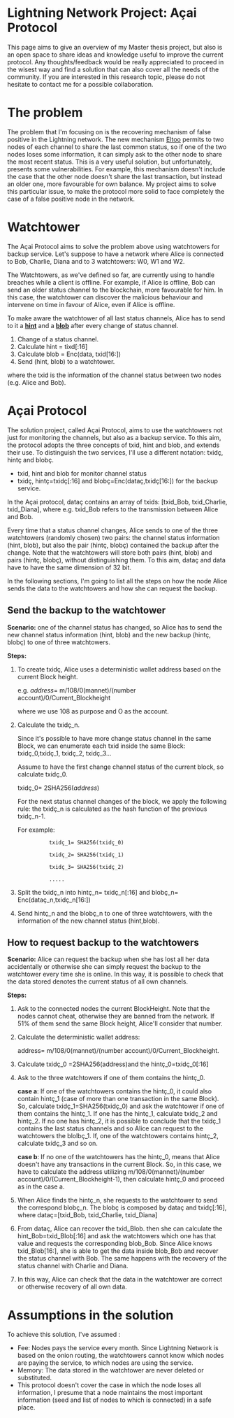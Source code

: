 # Lightning Network Project: Açai Protocol
This page aims to give an overview of my Master thesis project, but also is an open space to share ideas and knowledge useful to improve the current protocol. Any thoughts/feedback would be really appreciated to proceed in the wisest way and find a solution that can also cover all the needs of the community. 
If you are interested in this research topic, please do not hesitate to contact me for a possible collaboration.

# The problem
The problem that I'm focusing on is the recovering mechanism of false positive in the Lightning network. The new mechanism [Eltoo](https://blockstream.com/eltoo.pdf) permits to two nodes of each channel to share the last common status, so if one of the two nodes loses some information, it can simply ask to the other node to share the most recent status. 
This is a very useful solution, but unfortunately, presents some vulnerabilities. For example, this mechanism doesn't include the case that the other node doesn't share the last transaction, but instead an older one, more favourable for own balance. My project aims to solve this particular issue, to make the protocol more solid to face completely the case of a false positive node in the network. 

# Watchtower 
The Açai Protocol aims to solve the problem above using watchtowers for backup service. Let's suppose to have a network where Alice is connected to Bob, Charlie, Diana and to 3 watchtowers: W0, W1 and W2. 

The Watchtowers, as we've defined so far, are currently using to handle breaches while a client is offline. For example, if Alice is offline, Bob can send an older status channel to the blockchain, more favourable for him. In this case, the watchtower can discover the malicious behaviour and intervene on time in favour of Alice, even if Alice is offline. 

To make aware the watchtower of all last status channels, Alice has to send to it a [**hint**](https://lists.linuxfoundation.org/pipermail/lightning-dev/2018-April/001196.html) and a [**blob**](https://lists.linuxfoundation.org/pipermail/lightning-dev/2018-April/001196.html) after every change of status channel.

1. Change of a status channel.
2. Calculate hint = tixd[:16]
3. Calculate blob = Enc(data, txid[16:])
4. Send (hint, blob) to a watchtower.

where the txid is the information of the channel status between two nodes (e.g. Alice and Bob).

# Açai Protocol
The solution project, called Açai Protocol, aims to use the watchtowers not just for monitoring the channels, but also as a  backup service. To this aim, the protocol adopts the three concepts of txid, hint and blob, and extends their use. To distinguish the two services, I'll use a different notation: txidç, hintç and blobç. 

*  txid, hint and blob for monitor channel status
*  txidç, hintç=txidç[:16] and blobç=Enc(dataç,txidç[16:]) for the backup service. 

In the Açai protocol, dataç contains an array of txids: [txid_Bob, txid_Charlie, txid_Diana], where e.g. txid_Bob refers to the transmission between Alice and Bob.

Every time that a status channel changes, Alice sends to one of the three watchtowers (randomly chosen) two pairs: the channel status information (hint, blob), but also the pair (hintç, blobç) contained the backup after the change. Note that the watchtowers will store both pairs (hint, blob) and pairs (hintç, blobç), without distinguishing them. 
To this aim, dataç and data have to have the same dimension of 32 bit.

In the following sections, I'm going to list all the steps on how the node Alice sends the data to the watchtowers and how she can request the backup.


## Send the backup to the watchtower
**Scenario:** one of the channel status has changed, so Alice has to send the new channel status information (hint, blob) and the new backup (hintç, blobç) to one of three watchtowers.

**Steps:**
1. To create txidç, Alice uses a deterministic wallet address based on the current Block height. 

    e.g. *address*= m/108/0(mannet)/(number account)/0/Current_Blockheight 

    where we use 108 as purpose and O as the account.
    
2. Calculate the txidç_n. 

   Since it's possible to have more change status channel in the same Block, we can enumerate each txid inside the same       Block: txidç_0,txidç_1, txidç_2, txidç_3...
   
    Assume to have the first change channel status of the current block, so calculate txidç_0. 
    
    txidç_0= 2SHA256(*address*)
    
    For the next status channel changes of the block, we apply the following rule: the txidç_n is calculated as the hash function of the previous txidç_n-1.
    
    For example: 
    
                 txidç_1= SHA256(txidç_0)
    
                 txidç_2= SHA256(txidç_1)
             
                 txidç_3= SHA256(txidç_2)
             
                 .....

3. Split the txidç_n into hintç_n= txidç_n[:16] and blobç_n= Enc(dataç_n,txidç_n[16:])
4. Send hintç_n and the blobç_n to one of three watchtowers, with the information of the new channel status (hint,blob).


## How to request backup to the watchtowers
**Scenario:** Alice can request the backup when she has lost all her data accidentally or otherwise she can simply request the backup to the watchtower every time she is online. In this way, it is possible to check that the data stored denotes the current status of all own channels.

**Steps:**
1. Ask to the connected nodes the current BlockHeight. Note that the nodes cannot cheat, otherwise they are banned from the network. If 51% of them send the same Block height, Alice'll consider that number.

2. Calculate the deterministic wallet address:

    address= m/108/0(mannet)/(number account)/0/Current_Blockheight. 

3. Calculate txidç_0 =2SHA256(address)and the hintç_0=txidç_0[:16]

4. Ask to the three watchtowers if one of them contains the hintç_0. 

    **case a**: If one of the watchtowers contains the hintç_0, it could also contain hintç_1 (case of more than one transaction in the same Block). So, calculate txidç_1=SHA256(txidç_0) and ask the watchtower if one of them contains the hintç_1. If one has the hintç_1, calculate txidç_2 and hintç_2. If no one has hintç_2, it is possible to conclude that the txidç_1 contains the last status channels and so Alice can request to the watchtowers the blolbç_1. If, one of the watchtowers contains hintç_2, calculate txidç_3 and so on.
  
    **case b**: If no one of the watchtowers has the hintç_0, means that Alice doesn't have any transactions in the current Block. So, in this case, we have to calculate the address utilizing m/108/0(mannet)/(number account)/0/(Current_Blockheight-1), then calculate hintç_0 and proceed as in the case a.
  
5. When Alice finds the hintç_n, she requests to the watchtower to send the correspond blobç_n. The blobç is composed by dataç and txidç[:16], where dataç=[txid_Bob, txid_Charlie, txid_Diana]

6. From dataç, Alice can recover the txid_Blob. then she can calculate the hint_Bob=txid_Blob[:16] and ask the watchtowers which one has that value and requests the corresponding blob_Bob. Since Alice knows txid_Blob[16:], she is able to get the data inside blob_Bob and recover the status channel with Bob. The same happens with the recovery of the status channel with Charlie and Diana.

7. In this way, Alice can check that the data in the watchtower are correct or otherwise recovery of all own data.


# Assumptions in the solution
To achieve this solution, I've assumed : 
* Fee: Nodes pays the service every month. Since Lightning Network is based on the onion routing, the watchtowers cannot know which nodes are paying the service, to which nodes are using the service.
* Memory: The data stored in the watchtower are never deleted or substituted.
* This protocol doesn't cover the case in which the node loses all information, I presume that a node maintains the most important information (seed and list of nodes to which is connected) in a safe place.



